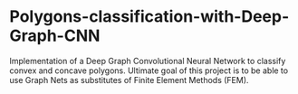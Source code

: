 # Polygons-classification-with-Deep-Graph-CNN
Implementation of a Deep Graph Convolutional Neural Network to classify convex and concave polygons. Ultimate goal of this project is to be able to use Graph Nets as substitutes of Finite Element Methods (FEM).
